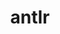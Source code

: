 ---
title: "antlr"
layout: cache
categories: [package, v0.20.0]
meta: {"versions": ["2.7.7"], "compilers": ["gcc@=11.1.0", "oneapi@=2023.0.0"], "oss": ["ubuntu20.04"], "platforms": ["linux"], "targets": ["ppc64le", "x86_64", "x86_64_v3"], "stacks": ["e4s", "e4s-oneapi", "e4s-power", "root"], "num_specs": 3, "num_specs_by_stack": {"root": 3, "e4s-power": 1, "e4s-oneapi": 1, "e4s": 1}}
spec_details: [{"hash": "xvhstkyqphvk5fdblyksv4au5rglba5r", "compiler": "gcc@=11.1.0", "versions": ["2.7.7"], "os": "ubuntu20.04", "platform": "linux", "target": "ppc64le", "variants": ["build_system=autotools", "+cxx", "~java", "patches=33897ad", "~pic", "~python"], "stacks": ["root", "e4s-power"], "size": "-", "tarball": "https://binaries.spack.io/releases/v0.20.0/build_cache/linux-ubuntu20.04-ppc64le/gcc-11.1.0/antlr-2.7.7/linux-ubuntu20.04-ppc64le-gcc-11.1.0-antlr-2.7.7-xvhstkyqphvk5fdblyksv4au5rglba5r.spack"}, {"hash": "kay3d2gcnu7zhz3o32svmkiuaijhld3k", "compiler": "oneapi@=2023.0.0", "versions": ["2.7.7"], "os": "ubuntu20.04", "platform": "linux", "target": "x86_64", "variants": ["build_system=autotools", "+cxx", "~java", "patches=33897ad", "~pic", "~python"], "stacks": ["e4s-oneapi", "root"], "size": "-", "tarball": "https://binaries.spack.io/releases/v0.20.0/build_cache/linux-ubuntu20.04-x86_64/oneapi-2023.0.0/antlr-2.7.7/linux-ubuntu20.04-x86_64-oneapi-2023.0.0-antlr-2.7.7-kay3d2gcnu7zhz3o32svmkiuaijhld3k.spack"}, {"hash": "kk4hpjca5tapaxjvrwnmghec6fg2rvpb", "compiler": "gcc@=11.1.0", "versions": ["2.7.7"], "os": "ubuntu20.04", "platform": "linux", "target": "x86_64_v3", "variants": ["build_system=autotools", "+cxx", "~java", "patches=33897ad", "~pic", "~python"], "stacks": ["root", "e4s"], "size": "-", "tarball": "https://binaries.spack.io/releases/v0.20.0/build_cache/linux-ubuntu20.04-x86_64_v3/gcc-11.1.0/antlr-2.7.7/linux-ubuntu20.04-x86_64_v3-gcc-11.1.0-antlr-2.7.7-kk4hpjca5tapaxjvrwnmghec6fg2rvpb.spack"}]
---